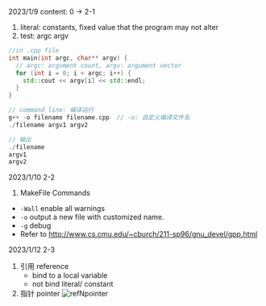 2023/1/9
content: 0 -> 2-1
1. literal: constants, fixed value that the program may not alter
2. test: argc argv
```cpp
//in .cpp file
int main(int argc, char** argv) {
  // argc: argument count, argv: argument vector
  for (int i = 0; i < argc; i++) {
    std::cout << argv[i] << std::endl;
  }
}

// command line: 编译运行
g++ -o filename filename.cpp  // -o: 自定义编译文件名
./filename argv1 argv2

// 输出
./filename 
argv1 
argv2

```

2023/1/10 2-2
1. MakeFile Commands
* `-Wall` enable all warnings
* `-o` output a new file with customized name.
* `-g` debug
* Refer to http://www.cs.cmu.edu/~cburch/211-sp96/gnu_devel/gpp.html

2023/1/12 2-3
1. 引用 reference
	- bind to a local variable
	- not bind literal/ constant
2. 指针 pointer
![refNpointer](https://user-images.githubusercontent.com/101420550/212225338-4ceda4ff-8b3e-4e95-b686-e43a4be3ace7.png)
